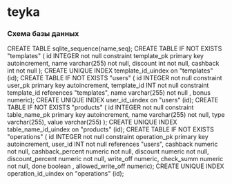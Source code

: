 # teyka

### Схема базы данных

CREATE TABLE sqlite_sequence(name,seq);
CREATE TABLE IF NOT EXISTS "templates"
(
	id INTEGER not null
		constraint template_pk
			primary key autoincrement,
	name varchar(255) not null,
	discount int not null,
	cashback int not null
);
CREATE UNIQUE INDEX template_id_uindex
	on "templates" (id);
CREATE TABLE IF NOT EXISTS "users"
(
	id INTEGER not null
		constraint user_pk
			primary key autoincrement,
	template_id INT not null
		constraint template_id
			references "templates",
	name varchar(255) not null
, bonus numeric);
CREATE UNIQUE INDEX user_id_uindex
	on "users" (id);
CREATE TABLE IF NOT EXISTS "products"
(
	id INTEGER not null
		constraint table_name_pk
			primary key autoincrement,
	name varchar(255) not null,
	type varchar(255),
	value varchar(255)
);
CREATE UNIQUE INDEX table_name_id_uindex
	on "products" (id);
CREATE TABLE IF NOT EXISTS "operations"
(
	id INTEGER not null
		constraint operation_pk
			primary key autoincrement,
	user_id INT not null
		references "users",
	cashback numeric not null,
	cashback_percent numeric not null,
	discount numeric not null,
	discount_percent numeric not null,
	write_off numeric,
	check_summ numeric not null,
	done boolean
, allowed_write_off numeric);
CREATE UNIQUE INDEX operation_id_uindex
	on "operations" (id);
